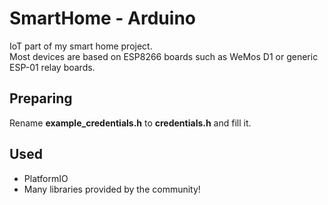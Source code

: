# SmartHome - Arduino

IoT part of my smart home project. </br>
Most devices are based on ESP8266 boards such as WeMos D1 or generic ESP-01 relay boards.

## Preparing

Rename **example_credentials.h** to **credentials.h** and fill it.

## Used

* PlatformIO
* Many libraries provided by the community!